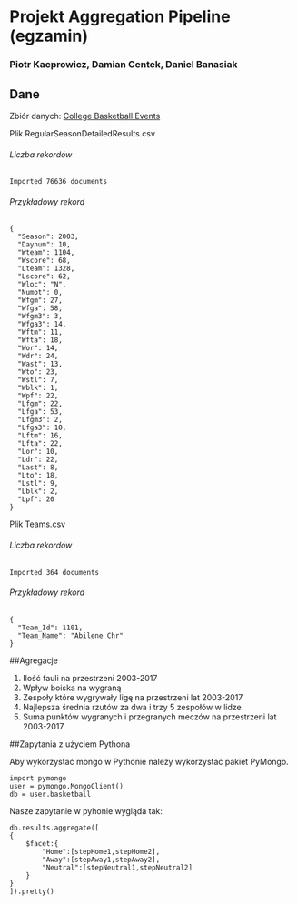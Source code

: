 # Projekt Aggregation Pipeline (egzamin)

### Piotr Kacprowicz, Damian Centek, Daniel Banasiak

## Dane

Zbiór danych: [College Basketball Events](https://www.kaggle.com/c/march-machine-learning-mania-2017/data)

Plik RegularSeasonDetailedResults.csv

<h6>Liczba rekordów</h6>

```
Imported 76636 documents
```     

<h6>Przykładowy rekord</h6>

```
{
  "Season": 2003,
  "Daynum": 10,
  "Wteam": 1104,
  "Wscore": 68,
  "Lteam": 1328,
  "Lscore": 62,
  "Wloc": "N",
  "Numot": 0,
  "Wfgm": 27,
  "Wfga": 58,
  "Wfgm3": 3,
  "Wfga3": 14,
  "Wftm": 11,
  "Wfta": 18,
  "Wor": 14,
  "Wdr": 24,
  "Wast": 13,
  "Wto": 23,
  "Wstl": 7,
  "Wblk": 1,
  "Wpf": 22,
  "Lfgm": 22,
  "Lfga": 53,
  "Lfgm3": 2,
  "Lfga3": 10,
  "Lftm": 16,
  "Lfta": 22,
  "Lor": 10,
  "Ldr": 22,
  "Last": 8,
  "Lto": 18,
  "Lstl": 9,
  "Lblk": 2,
  "Lpf": 20
}
```

Plik Teams.csv

<h6>Liczba rekordów</h6>

```
Imported 364 documents
```   

<h6>Przykładowy rekord</h6>

```
{
  "Team_Id": 1101,
  "Team_Name": "Abilene Chr"
}
```

##Agregacje

1. Ilość fauli na przestrzeni 2003-2017
2. Wpływ boiska na wygraną
3. Zespoły które wygrywały ligę na przestrzeni lat 2003-2017
4. Najlepsza średnia rzutów za dwa i trzy 5 zespołów w lidze
5. Suma punktów wygranych i przegranych meczów na przestrzeni lat 2003-2017

##Zapytania z użyciem Pythona

Aby wykorzystać mongo w Pythonie należy wykorzystać pakiet PyMongo.

```
import pymongo
user = pymongo.MongoClient()
db = user.basketball
```

Nasze zapytanie w pyhonie wygląda tak:
```
db.results.aggregate([
{
	$facet:{
		"Home":[stepHome1,stepHome2],
		"Away":[stepAway1,stepAway2],
		"Neutral":[stepNeutral1,stepNeutral2]
	}
}
]).pretty()
```
